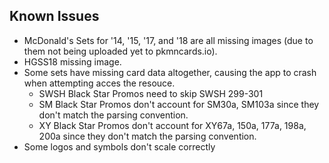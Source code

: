 ## Known Issues

- McDonald's Sets for '14, '15, '17, and '18 are all missing images (due to them not being uploaded yet to pkmncards.io).
- HGSS18 missing image.
- Some sets have missing card data altogether, causing the app to crash when attempting acces the resouce.
  - SWSH Black Star Promos need to skip SWSH 299-301
  - SM Black Star Promos don't account for SM30a, SM103a since they don't match the parsing convention.
  - XY Black Star Promos don't account for XY67a, 150a, 177a, 198a, 200a since they don't match the parsing convention.
- Some logos and symbols don't scale correctly
